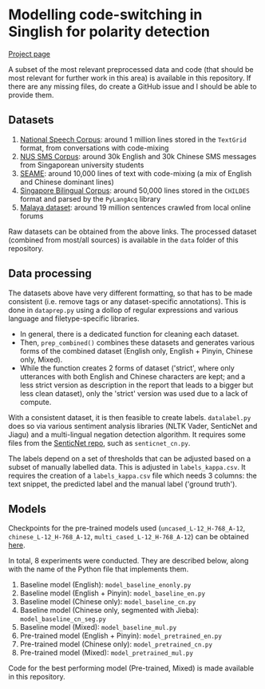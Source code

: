 # Modelling code-switching in Singlish for polarity detection

[Project page](https://yihao001.github.io/projects/ce7455_singlish/)

A subset of the most relevant preprocessed data and code (that should be most relevant for further work in this area) is available in this repository. If there are any missing files, do create a GitHub issue and I should be able to provide them. 

## Datasets

1. [National Speech Corpus](https://www.imda.gov.sg/how-we-can-help/national-speech-corpus): around 1 million lines stored in the `TextGrid` format, from conversations with code-mixing
2. [NUS SMS Corpus](https://github.com/kite1988/nus-sms-corpus): around 30k English and 30k Chinese SMS messages from Singaporean university students
3. [SEAME](https://github.com/zengzp0912/SEAME-dev-set/): around 10,000 lines of text with code-mixing (a mix of English and Chinese dominant lines)
4. [Singapore Bilingual Corpus](https://childes.talkbank.org/access/Biling/Singapore.html): around 50,000 lines stored in the `CHILDES` format and parsed by the `PyLangAcq` library
5. [Malaya dataset](https://github.com/mesolitica/malaysian-dataset): around 19 million sentences crawled from local online forums

Raw datasets can be obtained from the above links. The processed dataset (combined from most/all sources) is available in the `data` folder of this repository.

## Data processing

The datasets above have very different formatting, so that has to be made consistent (i.e. remove tags or any dataset-specific annotations). This is done in `dataprep.py` using a dollop of regular expressions and various language and filetype-specific libraries. 
- In general, there is a dedicated function for cleaning each dataset. 
- Then, `prep_combined()` combines these datasets and generates various forms of the combined dataset (English only, English + Pinyin, Chinese only, Mixed). 
- While the function creates 2 forms of dataset ('strict', where only utterances with both English and Chinese characters are kept; and a less strict version as description in the report that leads to a bigger but less clean dataset), only the 'strict' version was used due to a lack of compute. 

With a consistent dataset, it is then feasible to create labels. `datalabel.py` does so via various sentiment analysis libraries (NLTK Vader, SenticNet and Jiagu) and a multi-lingual negation detection algorithm. It requires some files from the [SenticNet repo](https://github.com/yurimalheiros/senticnetapi), such as `senticnet_cn.py`.

The labels depend on a set of thresholds that can be adjusted based on a subset of manually labelled data. This is adjusted in `labels_kappa.csv`. It requires the creation of a `labels_kappa.csv` file which needs 3 columns: the text snippet, the predicted label and the manual label ('ground truth').

## Models

Checkpoints for the pre-trained models used (`uncased_L-12_H-768_A-12`, `chinese_L-12_H-768_A-12`, `multi_cased_L-12_H-768_A-12`) can be obtained [here](https://github.com/tensorflow/models/blob/master/official/nlp/docs/pretrained_models.md#checkpoints).

In total, 8 experiments were conducted. They are described below, along with the name of the Python file that implements them. 

1. Baseline model (English): `model_baseline_enonly.py`
2. Baseline model (English + Pinyin): `model_baseline_en.py`
3. Baseline model (Chinese only): `model_baseline_cn.py`
4. Baseline model (Chinese only, segmented with Jieba): `model_baseline_cn_seg.py`
5. Baseline model (Mixed): `model_baseline_mul.py`
6. Pre-trained model (English + Pinyin): `model_pretrained_en.py`
7. Pre-trained model (Chinese only): `model_pretrained_cn.py`
8. Pre-trained model (Mixed): `model_pretrained_mul.py`

Code for the best performing model (Pre-trained, Mixed) is made available in this repository.

